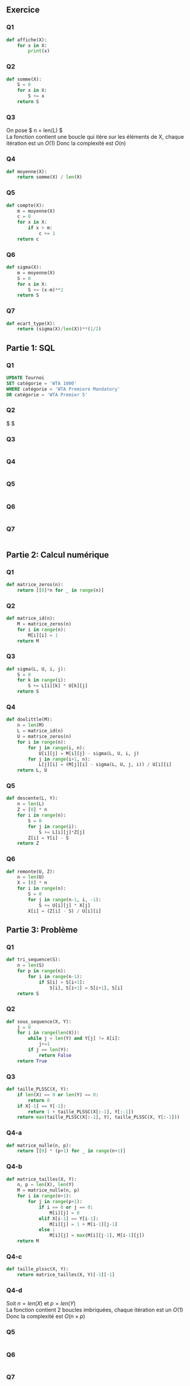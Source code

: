 ## Exercice

### Q1
```python
def affiche(X):
    for x in X:
        print(x)
```

### Q2
```python
def somme(X):
    S = 0
    for x in X:
        S += x
    return S
```

### Q3
On pose $ n = len(L) $ \
La fonction contient une boucle qui itère sur les éléments de X, chaque itération est un $O(1)$
Donc la complexité est $O(n)$

### Q4
```python
def moyenne(X):
    return somme(X) / len(X)
```

### Q5
```python
def compte(X):
    m = moyenne(X)
    c = 0
    for x in X:
        if x > m:
            c += 1
    return c
```

### Q6
```python
def sigma(X):
    m = moyenne(X)
    S = 0
    for x in X:
        S += (x-m)**2
    return S
```

### Q7
```python
def ecart_type(X):
    return (sigma(X)/len(X))**(1/2)
```

## Partie 1: SQL
### Q1
```sql
UPDATE Tournoi
SET catégorie = 'WTA 1000'
WHERE catégorie = 'WTA Premiere Mandatory' 
OR catégorie = 'WTA Premier 5'
```

### Q2
$ $

### Q3
```sql

```

### Q4
```sql

```

### Q5
```sql

```

### Q6
```sql

```

### Q7
```sql

```

## Partie 2: Calcul numérique

### Q1
```python
def matrice_zeros(n):
    return [[0]*n for _ in range(n)]
```

### Q2
```python
def matrice_id(n):
    M = matrice_zeros(n)
    for i in range(n):
        M[i][i] = 1
    return M
```

### Q3
```python
def sigma(L, U, i, j):
    S = 0
    for k in range(i):
        S += L[i][k] * U[k][j]
    return S
```

### Q4
```python
def doolittle(M):
    n = len(M)
    L = matrice_id(n)
    U = matrice_zeros(n)
    for i in range(n):
        for j in range(i, n):
            U[i][j] = M[i][j] - sigma(L, U, i, j)
        for j in range(i+1, n):
            L[j][i] = (M[j][i] - sigma(L, U, j, i)) / U[i][i]
    return L, U
```

### Q5
```python
def descente(L, Y):
    n = len(L)
    Z = [0] * n
    for i in range(n):
        S = 0
        for j in range(i):
            S += L[i][j]*Z[j]
        Z[i] = Y[i] - S
    return Z
```

### Q6
```python
def remonte(U, Z):
    n = len(U)
    X = [0] * n
    for i in range(n):
        S = 0
        for j in range(n-1, i, -1):
            S += U[i][j] * X[j]
        X[i] = (Z[i] - S) / U[i][i]

```

## Partie 3: Problème
### Q1
```python
def tri_sequence(S):
    n = len(S)
    for p in range(n):
        for i in range(n-1):
            if S[i] > S[i+1]:
                S[i], S[i+1] = S[i+1], S[i]
    return S
```

### Q2
```python
def sous_sequence(X, Y):
    j = 0
    for i in range(len(X)):
        while j < len(Y) and Y[j] != X[i]:
            j+=1
        if j == len(Y):
            return False
    return True
```

### Q3
```python
def taille_PLSSC(X, Y):
    if len(X) == 0 or len(Y) == 0:
        return 0
    if X[-1] == Y[-1]:
        return 1 + taille_PLSSC(X[:-1], Y[:-1])
    return max(taille_PLSSC(X[:-1], Y), taille_PLSSC(X, Y[:-1]))
```

### Q4-a
```python
def matrice_nulle(n, p):
    return [[0] * (p+1) for _ in range(n+1)]
```

### Q4-b
```python
def matrice_tailles(X, Y):
    n, p = len(X), len(Y)
    M = matrice_nulle(n, p)
    for i in range(n+1):
        for j in range(p+1):
            if i == 0 or j == 0:
                M[i][j] = 0
            elif X[i-1] == Y[i-1]:
                M[i][j] = 1 + M[i-1][j-1]
            else :
                M[i][j] = max(M[i][j-1], M[i-1][j])
    return M
```
### Q4-c
```python
def taille_plssc(X, Y):
    return matrice_tailles(X, Y)[-1][-1]
```

### Q4-d
Soit $n = len(X)$ et $p = len(Y)$ \
La fonction contient 2 boucles imbriquées, chaque itération est un $O(1)$ \
Donc la complexité est $O(n\times p)$

### Q5
```python

```
### Q6
```python

```
### Q7
```python

```
